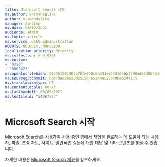 ```yaml
---
title: Microsoft Search 시작
ms.author: v-smandalika
author: v-smandalika
manager: dansimp
ms.date: 03/19/2021
audience: Admin
ms.topic: article
ms.service: o365-administration
ROBOTS: NOINDEX, NOFOLLOW
localization_priority: Priority
ms.collection: Adm_O365
ms.custom:
- "9290"
- "9005423"
ms.openlocfilehash: 513061891402b7b7e050c8a341ec544165bb27406d55d864a14641cd1f1e63c7
ms.sourcegitcommit: b5f7da89a650d2915dc652449623c78be6247175
ms.translationtype: HT
ms.contentlocale: ko-KR
ms.lasthandoff: 08/05/2021
ms.locfileid: "54067757"
---
```

# <a name="get-started-with-microsoft-search"></a>Microsoft Search 시작

Microsoft Search를 사용하여 사용 중인 앱에서 작업을 완료하는 데 도움이 되는 사용자, 파일, 조직 차트, 사이트, 일반적인 질문에 대한 대답 및 기타 콘텐츠를 찾을 수 있습니다.

자세한 내용은 [Microsoft Search 개요](https://docs.microsoft.com/microsoftsearch/overview-microsoft-search)를 참조하세요.